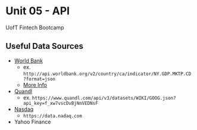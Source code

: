 # Unit 05 - API
UofT Fintech Bootcamp

## Useful Data Sources
- [World Bank](http://api.worldbank.org/)
	- ex. `http://api.worldbank.org/v2/country/ca/indicator/NY.GDP.MKTP.CD?format=json`
	- [More Info](https://datahelpdesk.worldbank.org/knowledgebase/articles/889386-developer-information-overview)
- [Quandl](quandl.com)
	- ex. `https://www.quandl.com/api/v3/datasets/WIKI/GOOG.json?api_key=f_xw7vscDvBjNnVEDNsF`
- [Nasdaq](data.nasdaq.com)
	- `https://data.nadaq.com`
- Yahoo Finance
